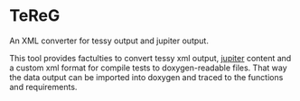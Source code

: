 # TeReG 

An XML converter for tessy output and jupiter output.

This tool provides factulties to convert tessy xml output, [jupiter](https://code.google.com/p/jupiter-eclipse-plugin/) content and a custom xml format for compile tests to doxygen-readable files. That way the data output can be imported into doxygen and traced to the functions and requirements.
